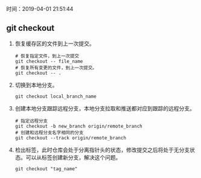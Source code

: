 时间：2019-04-01 21:51:44 

## git checkout 

1. 恢复缓存区的文件到上一次提交。 

    ```
    # 恢复指定文件，到上一次提交
    git checkout -- file_name
    # 恢复所有变更的文件，到上一次提交。 
    git checkout -- .
    ```

2. 切换到本地分支。

    ```
    git checkout local_branch_name
    ```

3. 创建本地分支跟踪远程分支，本地分支拉取和推送都对应到跟踪的远程分支。

    ```shell
    # 指定远程分支
    git checkout -b new_branch origin/remote_branch
    # 创建和远程分支名字相同的分支
    git checkout --track origin/remote_branch
    ```

7. 检出标签，此时仓库会处于分离指针头的状态，修改提交之后将处于无分支状态。可以从标签创建新分支，解决这个问题。

    ```shell
    git checkout "tag_name" 
    ```

